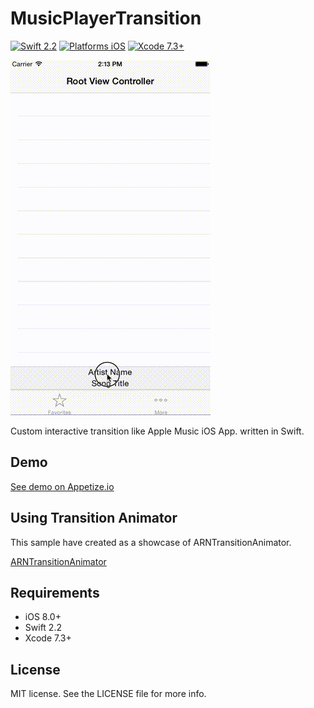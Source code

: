 # MusicPlayerTransition

[![Swift 2.2](https://img.shields.io/badge/Swift-2.2-orange.svg?style=flat)](https://developer.apple.com/swift/)
[![Platforms iOS](https://img.shields.io/badge/Platforms-iOS-lightgray.svg?style=flat)](https://developer.apple.com/swift/)
[![Xcode 7.3+](https://img.shields.io/badge/Xcode-7.3+-blue.svg?style=flat)](https://developer.apple.com/swift/)

![capture](capture.gif "capture")

Custom interactive transition like Apple Music iOS App. written in Swift.

## Demo

[See demo on Appetize.io](https://appetize.io/app/ydcey0nrvqka03nyyzyw7f0rk0?device=iphone5s&scale=75&orientation=portrait&osVersion=9.2)


## Using Transition Animator

This sample have created as a showcase of ARNTransitionAnimator.

[ARNTransitionAnimator](https://github.com/xxxAIRINxxx/ARNTransitionAnimator)


## Requirements

* iOS 8.0+
* Swift 2.2
* Xcode 7.3+

## License

MIT license. See the LICENSE file for more info.
